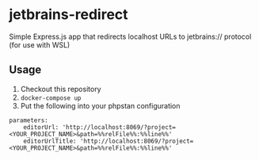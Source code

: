 # jetbrains-redirect
Simple Express.js app that redirects localhost URLs to jetbrains:// protocol (for use with WSL)

## Usage
1. Checkout this repository
2. `docker-compose up`
3. Put the following into your phpstan configuration
```
parameters:
    editorUrl: 'http://localhost:8069/?project=<YOUR_PROJECT_NAME>&path=%%relFile%%:%%line%%'
    editorUrlTitle: 'http://localhost:8069/?project=<YOUR_PROJECT_NAME>&path=%%relFile%%:%%line%%'
```
